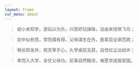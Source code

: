 ```yaml
---
layout: frame
cur_menu: about
---
```


> 幼小未知学，游玩以为乐，兴至好玩弹珠，没由来惊煞飞鸟；

> 初中似有悟，学而偶有得，父母谋生在外，我辈百业俱荒疏；

> 稍长知坐井，观天卑乎心，久学桌前无获，自觉红尘淡如许；

> 幸而入大学，全仗父母功，前事自然糊涂，唯愿学成报家国。

